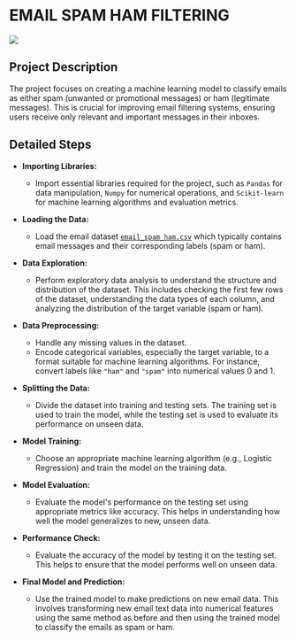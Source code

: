 # EMAIL SPAM HAM FILTERING 

![](https://mailbakery.s3.amazonaws.com/wp-content/uploads/2017/10/13130910/25_IMAGE-02.jpg)

## Project Description

The project focuses on creating a machine learning model to classify emails as either spam (unwanted or promotional messages) or ham (legitimate messages). This is crucial for improving email filtering systems, ensuring users receive only relevant and important messages in their inboxes.

## Detailed Steps


- **Importing Libraries:**
  - Import essential libraries required for the project, such as `Pandas` for data manipulation, `Numpy` for numerical operations, and `Scikit-learn` for machine learning algorithms and evaluation metrics.

- **Loading the Data:**
  - Load the email dataset [`email_spam_ham.csv`](https://github.com/Anuraghaldar/Email-Spam-Ham-/blob/main/email_spam_ham.csv) which typically contains email messages and their corresponding labels (spam or ham).

- **Data Exploration:**
  - Perform exploratory data analysis to understand the structure and distribution of the dataset. This includes checking the first few rows of the dataset, understanding the data types of each column, and analyzing the distribution of the target variable (spam or ham).

- **Data Preprocessing:**
  - Handle any missing values in the dataset.
  - Encode categorical variables, especially the target variable, to a format suitable for machine learning algorithms. For instance, convert labels like `"ham"` and `"spam"` into numerical values 0 and 1.

- **Splitting the Data:**
  - Divide the dataset into training and testing sets. The training set is used to train the model, while the testing set is used to evaluate its performance on unseen data.

- **Model Training:**
  
  - Choose an appropriate machine learning algorithm (e.g., Logistic Regression) and train the model on the training data.

- **Model Evaluation:**
  - Evaluate the model's performance on the testing set using appropriate metrics like accuracy. This helps in understanding how well the model generalizes to new, unseen data.

- **Performance Check:**
  - Evaluate the accuracy of the model by testing it on the testing set. This helps to ensure that the model performs well on unseen data.

- **Final Model and Prediction:**
  - Use the trained model to make predictions on new email data. This involves transforming new email text data into numerical features using the same method as before and then using the trained model to classify the emails as spam or ham.

